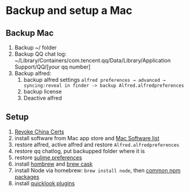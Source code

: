 # Backup and setup a Mac
## Backup Mac
1. Backup ~/ folder
2. Backup QQ chat log: ~/Library/Containers/com.tencent.qq/Data/Library/Application Support/QQ/[your qq number]
3. Backup alfred:
    1. backup alfred settings `alfred preferences → advanced → syncing:reveal in finder -> backup Alfred.alfredpreferences`
    2. backup license 
    3. Deactive alfred


## Setup
1. [Revoke China Certs](https://github.com/chengr28/RevokeChinaCerts)
2. install software from Mac app store and [Mac Software list](./mac.md)
3. restore alfred, active alfred and restore `Alfred.alfredpreferences`
4. restore qq chatlog, put backupped folder where it is
5. restore [sulime preferences](sublime.md)
6. install [hombrew](http://brew.sh/) and [brew cask](https://github.com/caskroom/homebrew-cask)
7. install Node via homebrew: `brew install node`, then [common npm packages](npm.md)
8. install [quicklook plugins](https://github.com/sindresorhus/quick-look-plugins)
